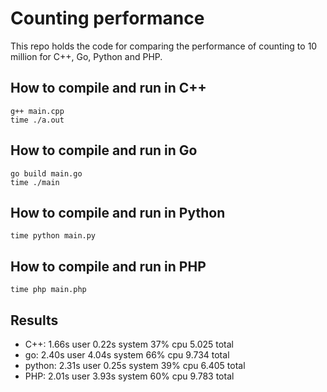 # Counting performance

This repo holds the code for comparing the performance of counting to 10 million for C++, Go, Python and PHP.

## How to compile and run in C++ 

	g++ main.cpp
	time ./a.out

## How to compile and run in Go 

	go build main.go
	time ./main
	
## How to compile and run in Python

	time python main.py
	
## How to compile and run in PHP

	time php main.php
	

## Results

* C++: 1.66s user 0.22s system 37% cpu 5.025 total
* go:  2.40s user 4.04s system 66% cpu 9.734 total
* python: 2.31s user 0.25s system 39% cpu 6.405 total
* PHP: 2.01s user 3.93s system 60% cpu 9.783 total
